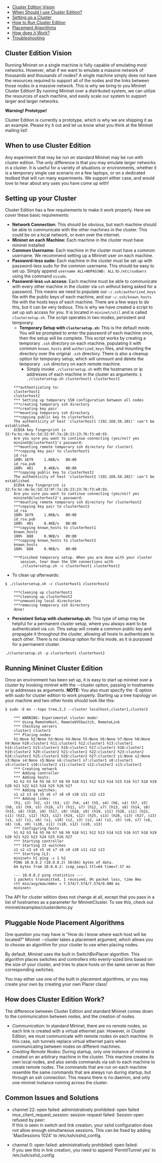 * [Cluster Edition Vision](#vision)
* [When Should I use Cluster Edition?](#when)
* [Setting up a Cluster](#setup)
* [How to Run Cluster Edition](#run)
* [Placement Algorithms](#placement)
* [How does it Work?](#how)
* [Troubleshooting](#issues)

<a name=vision></a>

Cluster Edition Vision
--------------------------

Running Mininet on a single machine is fully capable of emulating most networks. However, what if we want to emulate a massive network of thousands and thousands of nodes? A single machine simply does not have the resources required to support all of the nodes and the links between those nodes in a massive network. This is why we bring to you Mininet Cluster Edition! By running Mininet over a distributed system, we can utilize the resources of each machine, and easily scale our system to support larger and larger networks.

**Warning! Prototype!**

Cluster Edition is currently a prototype, which is why we are shipping it as an example. Please try it out and let us know what you think at the Mininet mailing list!

<a name=when></a>

When to use Cluster Edition
---------------------------

Any experiment that may be run on standard Mininet may be run with cluster edition. The only difference is that you may emulate larger networks in a cluster. It is useful for a variety of situations or environments, whether it is a temporary single use scenario on a few laptops, or on a dedicated testbed that will run many experiments. We support either case, and would love to hear about any uses you have come up with!

<a name=setup></a>

Setting up your Cluster
-----------------------

Cluster Edition has a few requirements to make it work properly. Here we cover these basic requirements: 

* **Network Connection:** This should be obvious, but each machine should be able to communicate with the other machines in the cluster. This could be on a local network, or even over the internet.
* **Mininet on each Machine:** Each machine in the cluster must have mininet installed
* **Common Username:** Each machine in the cluster must have a common username. We recommend setting up a Mininet user on each machine.
* **Password-less sudo:** Each machine in the cluster must be set up with password-less sudo for the common username. This should be easy to set up. Simply append `username ALL=NOPASSWD: ALL` to `/etc/sudoers` using the command `visudo`.
* **Password-less `ssh` access:** Each machine must be able to communicate with every other machine in the cluster via `ssh` without being asked for a password. This means we need to populate our  `~/.ssh/authorized_keys` file with the public keys of each machine, and our `~/.ssh/known_hosts` file with the hosts keys of each machine. There are a few ways to do this, but it can be very tedious. This is why we have created a script to set up ssh access for you. It is located in `mininet/util` and is called `clustersetup.sh`. The script operates in two modes; persistent and temporary. 
    * **Temporary Setup with `clustersetup.sh`:** This is the default mode. You will be prompted to enter the password of each machine once, then the setup will be complete. This script works by creating a temporary `.ssh` directory on each machine, populating it with common `known_hosts` and `authorized_keys` files, and mounting the directory over the original `.ssh` directory. There is also a cleanup option for temporary setup, which will unmount and delete the temporary `.ssh` directory on each remote machine.
        * Simply invoke `./clustersetup.sh` with the hostnames or ip addresses of each machine in the cluster as arguments:
`$ ./clustersetup.sh clusterhost1 clusterhost2`
```
    ***authenticating to:
    clusterhost1
    clusterhost2
    *** Setting up temporary SSH configuration between all nodes
    ***creating temporary ssh directory
    ***creating key pair
    ***mounting temporary ssh directory
    ***copying public key to clusterhost1
    The authenticity of host 'clusterhost1 (192.168.56.101)' can't be established.
    ECDSA key fingerprint is 32:fa:bc:de:bc:5d:32:9f:7a:26:23:23:76:f3:e0:93.
    Are you sure you want to continue connecting (yes/no)? yes
    mininet@clusterhost1's password:
    ***mounting remote temporary ssh directory for cluster1
    ***copying key pair to clusterhost1
    id_rsa
    100% 1679     1.6KB/s   00:00    
    id_rsa.pub
    100%  401     0.4KB/s   00:00    
    ***copying public key to clusterhost2
    The authenticity of host 'clusterhost2 (192.168.56.102)' can't be established.
    ECDSA key fingerprint is 32:fa:bc:de:bc:5d:32:9f:7a:26:23:23:76:f3:e0:93.
    Are you sure you want to continue connecting (yes/no)? yes
    mininet@clusterhost2's password: 
    ***mounting remote temporary ssh directory for clusterhost2
    ***copying key pair to clusterhost2
    id_rsa
    100% 1679     1.6KB/s   00:00    
    id_rsa.pub
    100%  401     0.4KB/s   00:00    
    ***copying known_hosts to clusterhost1
    known_hosts
    100%  888     0.9KB/s   00:00    
    ***copying known_hosts to clusterhost2
    known_hosts
    100%  888     0.9KB/s   00:00    
    
    ***Finished temporary setup. When you are done with your cluster
       session, tear down the SSH connections with
       ./clustersetup.sh -c clusterhost1 clusterhost2

```

* To clean up afterwards:

`$ ./clustersetup.sh -c clusterhost1 clusterhost2`
```
    ***cleaning up clusterhost1
    ***cleaning up clusterhost2
    ***unmounting local directories
    ***removing temporary ssh directory
    done!

```

* **Persistent Setup with clustersetup.sh:** This type of setup may be helpful for a permanent cluster setup, where you always want to be authenticated via `ssh`. This setup will create a common public key and propagate it throughout the cluster, allowing all hosts to authenticate to each other. There is no cleanup option for this mode, as it is purposed for a permanent cluster. 

`./clustersetup.sh -p clusterhost1 clusterhost2`

<a name=run></a>

Running Mininet Cluster Edition
-------------------------------

Once an environment has been set up, it is easy to start up mininet over a cluster by invoking mininet with the --cluster option, passing in hostnames or ip addresses as arguments. **NOTE:** You also must specify the -E option with sudo for cluster edition to work properly. Starting up a tree topology on your machine and two other hosts should look like this:

`$ sudo -E mn --topo tree,3,3 --cluster localhost,cluster1,cluster2`
```
    *** WARNING: Experimental cluster mode!
    *** Using RemoteHost, RemoteOVSSwitch, RemoteLink
    *** Checking servers
    cluster1 cluster2 
    *** Placing nodes
    h1:None h2:None h3:None h4:None h5:None h6:None h7:None h8:None h9:None h10:cluster1 h11:cluster1 h12:cluster1 h13:cluster1 h14:cluster1 h15:cluster1 h16:cluster1 h17:cluster1 h18:cluster1 h19:cluster2 h20:cluster2 h21:cluster2 h22:cluster2 h23:cluster2 h24:cluster2 h25:cluster2 h26:cluster2 h27:cluster2 s1:None s2:None s3:None s4:None s5:None s6:cluster1 s7:cluster1 s8:cluster1 s9:cluster1 s10:cluster2 s11:cluster2 s12:cluster2 s13:cluster2 
    *** Creating network
    *** Adding controller
    *** Adding hosts:
    h1 h2 h3 h4 h5 h6 h7 h8 h9 h10 h11 h12 h13 h14 h15 h16 h17 h18 h19 h20 h21 h22 h23 h24 h25 h26 h27 
    *** Adding switches:
    s1 s2 s3 s4 s5 s6 s7 s8 s9 s10 s11 s12 s13 
    *** Adding links:
    (h1, s3) (h2, s3) (h3, s3) (h4, s4) (h5, s4) (h6, s4) (h7, s5) (h8, s5) (h9, s5) (h10, s7) (h11, s7) (h12, s7) (h13, s8) (h14, s8) (h15, s8) (h16, s9) (h17, s9) (h18, s9) (h19, s11) (h20, s11) (h21, s11) (h22, s12) (h23, s12) (h24, s12) (h25, s13) (h26, s13) (h27, s13) (s1, s2) (s1, s6) (s1, s10) (s2, s3) (s2, s4) (s2, s5) (s6, s7) (s6, s8) (s6, s9) (s10, s11) (s10, s12) (s10, s13) 
    *** Configuring hosts
    h1 h2 h3 h4 h5 h6 h7 h8 h9 h10 h11 h12 h13 h14 h15 h16 h17 h18 h19 h20 h21 h22 h23 h24 h25 h26 h27 
    *** Starting controller
    *** Starting 13 switches
    s1 s2 s3 s4 s5 s6 s7 s8 s9 s10 s11 s12 s13 
    *** Starting CLI:
    mininet> h1 ping -c 1 h2
    PING 10.0.0.2 (10.0.0.2) 56(84) bytes of data.
    64 bytes from 10.0.0.2: icmp_seq=1 ttl=64 time=7.57 ms

    --- 10.0.0.2 ping statistics ---
    1 packets transmitted, 1 received, 0% packet loss, time 0ms
    rtt min/avg/max/mdev = 7.574/7.574/7.574/0.000 ms
    mininet> 
```


The API for cluster edition does not change at all, except that you pass in a list of hostnames as a parameter for MininetCluster. To see this, check out mininet/examples/clusterdemo.py

<a name=placement></a>

Pluggable Node Placement Algorithms
-----------------------------------

One question you may have is "How do I know where each host will be located?" Mininet --cluster takes a placement argument, which allows you to choose an algorithm for your cluster to use when placing nodes.

By default, Mininet uses the built in SwitchBinPlacer algorithm. This algorithm places switches and controllers into evenly-sized bins based on the size of your cluster, and tries to place hosts on the same server as their corresponding switches.

You may either use one of the built in placement algorithms, or you may create your own by creating your own Placer class!

<!--- to-do: elaborate on different placement algorithms, and show example of creating placement algorithm -->

<a name=how></a>

How does Cluster Edition Work?
------------------------------

The difference between Cluster Edition and standard Mininet comes down to the communication between nodes, and the creation of nodes.

* *Communication:* In standard Mininet, there are no remote nodes, so each link is created with a virtual ethernet pair. However, in Cluster Edition, we must communicate with remote nodes on each machine. In this case, ssh tunnels replace virtual ethernet pairs when communicating between nodes on different machines.
* *Creating Remote Nodes:* During startup, only one instance of mininet is created on an arbitrary machine in the cluster. This machine creates its own local nodes, and also sends commands via ssh to each machine to create remote nodes. The commands that are run on each machine resemble the same commands that are always run during startup, but through an ssh connection. This means there is no daemon, and only one mininet instance running across the cluster.

<a name=issues></a>

Common Issues and Solutions
---------------------------

* channel 22: open failed: administratively prohibited: open failed <br>
mux_client_request_session: session request failed: Session open refused by peer: <br>
If this is seen in switch and link creation, your sshd configuration does not allow enough simultaneous sessions. This can be fixed by adding 'MaxSessions 1024' to /etc/ssh/sshd_config.

* channel 0: open failed: administratively prohibited: open failed: <br>
If you see this in link creation, you need to append ‘PermitTunnel yes’ to /etc/ssh/sshd_config